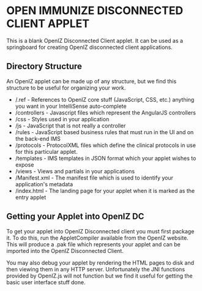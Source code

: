 ﻿# OPEN IMMUNIZE DISCONNECTED CLIENT APPLET

This is a blank OpenIZ Disconnected Client applet. It can be used as a springboard for creating
OpenIZ disconnected client applications.

## Directory Structure

An OpenIZ applet can be made up of any structure, but we find this structure to be useful for organizing your
work.

* /.ref - References to OpenIZ core stuff (JavaScript, CSS, etc.) anything you want in your IntelliSense auto-complete
* /controllers - Javascript files which represent the AngularJS controllers
* /css - Styles used in your application
* /js - JavaScript that is not really a controller
* /rules - JavaScript based business rules that must run in the UI and on the back-end IMS
* /protocols - ProtocolXML files which define the clinical protocols in use for this particular applet.
* /templates - IMS templates in JSON format which your applet wishes to expose
* /views - Views and partials in your applications
* /Manifest.xml - The manifest file which is used to identify your application's metadata
* /index.html - The landing page for your applet when it is marked as the entry applet

## Getting your Applet into OpenIZ DC

To get your applet into OpenIZ Disconnected client you must first package it. To do this, run the AppletCompiler
available from the OpenIZ website. This will produce a .pak file which represents your applet and can be imported
into the OpenIZ Disconnected Client.

You may also debug your applet by rendering the HTML pages to disk and then viewing them in any HTTP server. Unfortunately
the JNI functions provided by OpenIZ.js will not function but we find it useful for getting the basic user interface
stuff done.